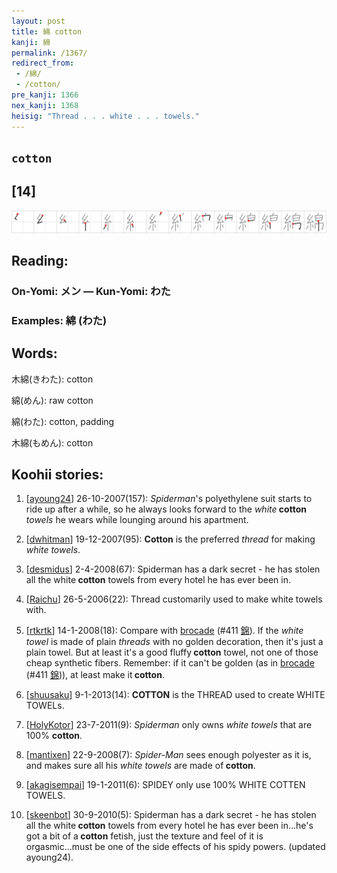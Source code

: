 ```yaml
---
layout: post
title: 綿 cotton
kanji: 綿
permalink: /1367/
redirect_from:
 - /綿/
 - /cotton/
pre_kanji: 1366
nex_kanji: 1368
heisig: "Thread . . . white . . . towels."
---
```


## `cotton`

## [14]

<div class="stroke"><img src="../images/E7B6BF.png" /></div>

## Reading:

### On-Yomi: メン &mdash; Kun-Yomi: わた

### Examples: 綿 (わた)

## Words:

木綿(きわた): cotton

綿(めん): raw cotton

綿(わた): cotton, padding

木綿(もめん): cotton

## Koohii stories:

1) [<a href="http://kanji.koohii.com/profile/ayoung24">ayoung24</a>] 26-10-2007(157): <em>Spiderman</em>&#039;s polyethylene suit starts to ride up after a while, so he always looks forward to the <em>white</em><strong> cotton</strong> <em>towels</em> he wears while lounging around his apartment. 

2) [<a href="http://kanji.koohii.com/profile/dwhitman">dwhitman</a>] 19-12-2007(95): <strong>Cotton</strong> is the preferred <em>thread</em> for making <em>white</em> <em>towels</em>. 

3) [<a href="http://kanji.koohii.com/profile/desmidus">desmidus</a>] 2-4-2008(67): Spiderman has a dark secret - he has stolen all the white<strong> cotton</strong> towels from every hotel he has ever been in. 

4) [<a href="http://kanji.koohii.com/profile/Raichu">Raichu</a>] 26-5-2006(22): Thread customarily used to make white towels with. 

5) [<a href="http://kanji.koohii.com/profile/rtkrtk">rtkrtk</a>] 14-1-2008(18): Compare with <a href="../411">brocade</a> <span class="index">(#411 <a href="http://jisho.org/kanji/details/錦">錦</a>)</span>. If the <em>white</em> <em>towel</em> is made of plain <em>threads</em> with no golden decoration, then it&#039;s just a plain towel. But at least it&#039;s a good fluffy<strong> cotton</strong> towel, not one of those cheap synthetic fibers. Remember: if it can&#039;t be golden (as in <a href="../411">brocade</a> <span class="index">(#411 <a href="http://jisho.org/kanji/details/錦">錦</a>)</span>), at least make it<strong> cotton</strong>. 

6) [<a href="http://kanji.koohii.com/profile/shuusaku">shuusaku</a>] 9-1-2013(14): <strong>COTTON</strong> is the THREAD used to create WHITE TOWELs. 

7) [<a href="http://kanji.koohii.com/profile/HolyKotor">HolyKotor</a>] 23-7-2011(9): <em>Spiderman</em> only owns <em>white</em> <em>towels</em> that are 100% <strong>cotton</strong>. 

8) [<a href="http://kanji.koohii.com/profile/mantixen">mantixen</a>] 22-9-2008(7): <em>Spider-Man</em> sees enough polyester as it is, and makes sure all his <em>white towels</em> are made of<strong> cotton</strong>. 

9) [<a href="http://kanji.koohii.com/profile/akagisempai">akagisempai</a>] 19-1-2011(6): SPIDEY only use 100% WHITE COTTEN TOWELS. 

10) [<a href="http://kanji.koohii.com/profile/skeenbot">skeenbot</a>] 30-9-2010(5): Spiderman has a dark secret - he has stolen all the white<strong> cotton</strong> towels from every hotel he has ever been in...he&#039;s got a bit of a<strong> cotton</strong> fetish, just the texture and feel of it is orgasmic...must be one of the side effects of his spidy powers. (updated ayoung24). 
